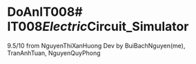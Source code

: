 # DoAnIT008#   I T 0 0 8 _ E l e c t r i c _ C i r c u i t _ S i m u l a t o r  
9.5/10 from NguyenThiXanHuong
Dev by BuiBachNguyen(me), TranAnhTuan, NguyenQuyPhong
 
 
